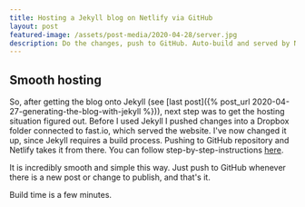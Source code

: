 ```yaml
---
title: Hosting a Jekyll blog on Netlify via GitHub
layout: post
featured-image: /assets/post-media/2020-04-28/server.jpg
description: Do the changes, push to GitHub. Auto-build and served by Netlify, easy as that!
---
```


## Smooth hosting

So, after getting the blog onto Jekyll (see [last post]({% post_url 2020-04-27-generating-the-blog-with-jekyll %})), next step was to get the hosting situation figured out. Before I used Jekyll I pushed changes into a Dropbox folder connected to fast.io, which served the website. I've now changed it up, since Jekyll requires a build process. Pushing to GitHub repository and Netlify takes it from there. You can follow step-by-step-instructions [here](https://www.netlify.com/blog/2020/04/02/a-step-by-step-guide-jekyll-4.0-on-netlify/).

It is incredibly smooth and simple this way. Just push to GitHub whenever there is a new post or change to publish, and that's it.

Build time is a few minutes.
